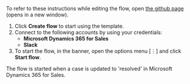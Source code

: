 To refer to these instructions while editing the flow, open [the github page](Send%20a%20Slack%20notification%20for%20resolved%20case%20in%20Microsoft%20Dynamics%20365_instructions.md) (opens in a new window).

1.	Click **Create flow** to start using the template.
2.	Connect to the following accounts by using your credentials:
    - **Microsoft Dynamics 365 for Sales** 
	- **Slack**
3.	To start the flow, in the banner, open the options menu [⋮] and click **Start flow**.

The flow is started when a case is updated to 'resolved' in Microsoft Dynamics 365 for Sales.